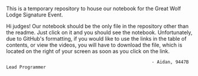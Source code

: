 This is a temporary repository to house our notebook for the Great Wolf Lodge Signature Event.

Hi judges! Our notebook should be the only file in the repository other than the readme. Just click on it and you should see the notebook. Unfortunately, due to GitHub's formatting, if you would like to use the links in the table of contents, or view the videos, you will have to download the file, which is located on the right of your screen as soon as you click on the link. 
                                                           
                                                           - Aidan, 9447B Lead Programmer

